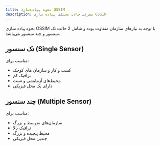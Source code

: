 ```yaml
---
title: نحوه پیاده‌سازی OSSIM
description: معرفی حالات مختلف پیاده سازی OSSIM
---
```

نحوه پیاده سازی OSSIM با توجه به نیازهای سازمان متفاوت بوده و شامل 2 حالت تک سنسور و چند سنسور می‌باشد.

## تک سنسور (Single Sensor)

مناسب برای:
- کسب و کار و سازمان های کوچک
- ترافیک کم
- محیط‌های آزمایشی و تست
- دارای یک محل فیزیکی


## چند سنسور (Multiple Sensor)

مناسب برای:
- سازمان‌های متوسط و بزرگ
- ترافیک بالا
- محیط پیچیده و بزرگ
- چندین محل فیزیکی